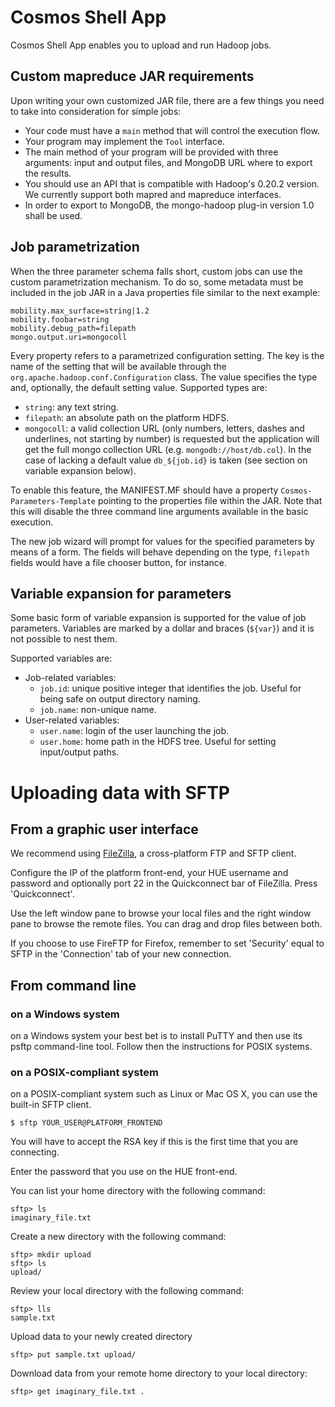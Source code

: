 Cosmos Shell App
================

Cosmos Shell App enables you to upload and run Hadoop jobs.

Custom mapreduce JAR requirements
---------------------------------

Upon writing your own customized JAR file, there are a few things you need to
take into consideration for simple jobs:

- Your code must have a `main` method that will control the execution flow.
- Your program may implement the `Tool` interface.
- The main method of your program will be provided with three arguments: input
  and output files, and MongoDB URL where to export the results.
- You should use an API that is compatible with Hadoop's 0.20.2 version. We
  currently support both mapred and mapreduce interfaces.
- In order to export to MongoDB, the mongo-hadoop plug-in version 1.0 shall be
  used.

Job parametrization
-------------------

When the three parameter schema falls short, custom jobs can use the custom
parametrization mechanism.  To do so, some metadata must be included in the
job JAR in a Java properties file similar to the next example:

    mobility.max_surface=string|1.2
    mobility.foobar=string
    mobility.debug_path=filepath
    mongo.output.uri=mongocoll

Every property refers to a parametrized configuration setting. The key is
the name of the setting that will be available through the
`org.apache.hadoop.conf.Configuration` class.  The value specifies the type
and, optionally, the default setting value.  Supported types are:

 * `string`: any text string.
 * `filepath`: an absolute path on the platform HDFS.
 * `mongocoll`: a valid collection URL (only numbers, letters, dashes and
   underlines, not starting by number) is requested but the application will
   get the full mongo collection URL (e.g. `mongodb://host/db.col`).
   In the case of lacking a default value `db_${job.id}` is taken (see section
   on variable expansion below).

To enable this feature, the MANIFEST.MF should have a property
`Cosmos-Parameters-Template` pointing to the properties file within the JAR.
Note that this will disable the three command line arguments available in the
basic execution.

The new job wizard will prompt for values for the specified parameters by
means of a form.  The fields will behave depending on the type, `filepath`
fields would have a file chooser button, for instance.


Variable expansion for parameters
---------------------------------

Some basic form of variable expansion is supported for the value of job
parameters.  Variables are marked by a dollar and braces (`${var}`) and it is
not possible to nest them.

Supported variables are:

 * Job-related variables:
    * `job.id`: unique positive integer that identifies the job.  Useful for
      being safe on output directory naming.
    * `job.name`: non-unique name.
 * User-related variables:
    * `user.name`: login of the user launching the job.
    * `user.home`: home path in the HDFS tree. Useful for setting input/output
      paths.


Uploading data with SFTP
========================

From a graphic user interface
-----------------------------

We recommend using [FileZilla](http://filezilla-project.org/), a cross-platform
FTP and SFTP client.

Configure the IP of the platform front-end, your HUE username and password and
optionally port 22 in the Quickconnect bar of FileZilla. Press 'Quickconnect'.

Use the left window pane to browse your local files and the right window pane to
browse the remote files. You can drag and drop files between both.

If you choose to use FireFTP for Firefox, remember to set 'Security' equal to
SFTP in the 'Connection' tab of your new connection.

From command line
-----------------

### on a Windows system

on a Windows system your best bet is to install PuTTY and then use its
psftp command-line tool. Follow then the instructions for POSIX systems.

### on a POSIX-compliant system 

on a POSIX-compliant system such as Linux or Mac OS X, you can use the
built-in SFTP client.

    $ sftp YOUR_USER@PLATFORM_FRONTEND

You will have to accept the RSA key if this is the first time that you are
connecting.

Enter the password that you use on the HUE front-end.

You can list your home directory with the following command:

    sftp> ls
    imaginary_file.txt

Create a new directory with the following command:

    sftp> mkdir upload
    sftp> ls
    upload/

Review your local directory with the following command:

    sftp> lls
    sample.txt

Upload data to your newly created directory

    sftp> put sample.txt upload/

Download data from your remote home directory to your local directory:

    sftp> get imaginary_file.txt .
